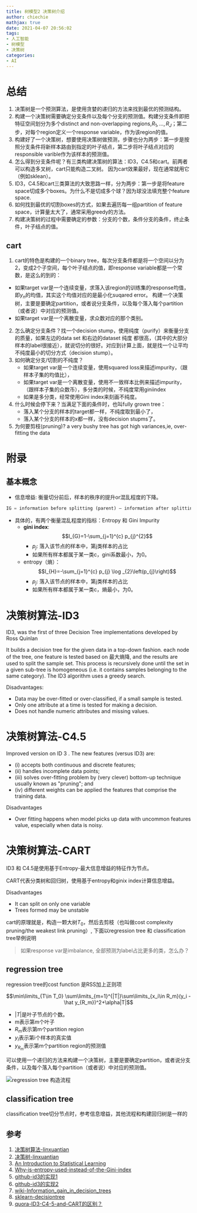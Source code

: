 ```yaml
---
title: 树模型2 决策树介绍
author: chiechie
mathjax: true
date: 2021-04-07 20:56:02
tags: 
- 人工智能
- 树模型
- 决策树
categories:
- AI
---
```



# 总结

1. 决策树是一个预测算法，是使用贪婪的递归的方法来找到最优的预测结构。
1. 构建一个决策树需要确定分支条件以及每个分支的预测值。构建分支条件即把特征空间划分为多个distinct and non-overlapping regions,$R_1,\dots,R_J$；第二步，对每个region定义一个response variable，作为该region的值。
2. 构建好了一个决策树，想要使用决策树做预测，步骤也分为两步：第一步是按照分支条件将新样本路由到指定的叶子结点，第二步将叶子结点对应的responsible varible作为该样本的预测值。
3. 怎么得到分支条件呢？有三类构建决策树的算法：ID3，C4.5和cart。前两者可以构造多叉树，cart只能构造二叉树。 
因为cart效果最好，现在通常就用它（例如sklean）。
4. ID3，C4.5和cart三类算法的大致思路一样，分为两步：第一步是将feature space切成多个boxes。为什么不是切成多个球？因为球没法填充整个feature space.
5. 如何找到最优的切割boxes的方式，如果去遍历每一组partition of feature space，计算量太大了，通常采用greedy的方法。
6. 构建决策树的过程中需要确定的参数：分支的个数，条件分支的条件，终止条件，叶子结点的值。



## cart
1. cart的特色是构建的一个binary tree，每次分支条件都是将一个空间以分为2，变成2个子空间，每个叶子结点的值，即response variable都是一个常数，是这么的到的：
  - 如果target var是一个连续变量，求落入该region的训练集的response均值，即${y_n}$的均值，其实这个均值对应的是最小化suqared error。
构建一个决策树，主要是要确定partition，或者说分支条件，以及每个落入每个partition（或者说）中对应的预测值。
  - 如果target var是一个离散变量，求众数对应的那个类别。
2. 怎么确定分支条件？找一个decision stump，使用纯度（purify）来衡量分支的质量，如果左边的data set 和右边的dataset 纯度 都很高，（其中的大部分样本的label很接近），就说切分的很好。对应到计算上面，就是找一个让平均不纯度最小的切分方式（decision stump）。
3. 如何确定分支/切割的不纯度？
    - 如果target var是一个连续变量，使用squared loss来描述impurity，（跟样本子集的均值比），
    - 如果target var是一个离散变量，使用不一致样本比例来描述impurity，（跟样本子集的众数币），多分类的时候，不纯度常用giniindex
    - 如果是多分类，经常使用Gini index来刻画不纯度。
4. 什么时候会停下来？当满足下面的条件时，也叫fully grown tree：
    - 落入某个分支的样本的target都一样，不纯度取到最小了，
    - 落入某个分支的样本的x都一样，没有decision stupms了。
5. 为何要剪枝(pruning)? a very bushy tree has got high variances,ie, over-fitting the data


# 附录

## 基本概念

- 信息增益: 衡量切分前后，样本的秩序的提升or混乱程度的下降。

```python
IG = information before splitting (parent) — information after splitting (children)
```
- 具体的，有两个衡量混乱程度的指标：Entropy 和 Gini Impurity
    - **gini index**: $$I_{G}=1-\sum_{j=1}^{c} p_{j}^{2}$$
        - $p_j$: 落入该节点的样本中，第j类样本的占比
        - 如果所有样本都属于某一类c，gini系数最小，为0。
    - entropy（熵）：$$I_{H}=-\sum_{j=1}^{c} p_{j} \log _{2}\left(p_{j}\right)$$
        - $p_j$: 落入该节点的样本中，第j类样本的占比
        - 如果所有样本都属于某一类c，熵最小，为0。


# 决策树算法-ID3

ID3,  was the first of three Decision Tree implementations developed by Ross Quinlan

It builds a decision tree for the given data in a top-down fashion. each node of the tree, one feature is tested based on 最大熵降, and the results are used to split the sample set. This process is recursively done until the set in a given sub-tree is homogeneous (i.e. it contains samples belonging to the same category). The ID3 algorithm uses a greedy search. 

Disadvantages:

- Data may be over-fitted or over-classified, if a small sample is tested.
- Only one attribute at a time is tested for making a decision.
- Does not handle numeric attributes and missing values.

# 决策树算法-C4.5

Improved version on ID 3 . The new features (versus ID3) are:

- (i) accepts both continuous and discrete features; 
- (ii) handles incomplete data points;
- (iii) solves over-fitting problem by (very clever) bottom-up technique usually known as "pruning"; and 
- (iv) different weights can be applied the features that comprise the training data.

Disadvantages

- Over fitting happens when model picks up data with uncommon features value, especially when data is noisy.


# 决策树算法-CART

ID3 和 C4.5是使用基于Entropy-最大信息增益的特征作为节点。

CART代表分类树和回归树，使用基于entropy和ginix index计算信息增益。

Disadvantages

- It can split on only one variable
- Trees formed may be unstable


cart的原理就是，构造一颗大树$T_0$，然后去剪枝（也叫做cost complexity pruning/the weakest link pruning）, 下面以regression tree 和 classification tree举例说明

> 如果response var是imbalance, 全部预测为label占比更多的类，怎么办？

## regression tree

regression tree的cost function 是RSS加上正则项

$$\min\limits_{T\in T_0} \sum\limits_{m=1}^{|T|}\sum\limits_{x_i\in R_m}(y_i - \hat y_{R_m})^2+\alpha|T|$$

- $|T|$是叶子节点的个数。
- m表示第m个叶子
- $R_m$表示第m个partition region 
- $y_i$表示第i个样本的真实值
- $y_{R_m}$表示第m个partition region的预测值

可以使用一个递归的方法来构建一个决策树，主要是要确定partition，或者说分支条件，以及每个落入每个partition（或者说）中对应的预测值。

![regression tree 构造流程](./img.png)

## classification tree

classification tree切分节点时，参考信息增益，其他流程和构建回归树是一样的




## 参考
1. [决策树算法-linxuantian](https://www.youtube.com/watch?v=s9Um2O7N7YM)
1. [决策树-linxuantian](https://www.csie.ntu.edu.tw/~htlin/mooc/doc/209_present.pdf)
1. [An Introduction to Statistical Learning](https://static1.squarespace.com/static/5ff2adbe3fe4fe33db902812/t/6062a083acbfe82c7195b27d/1617076404560/ISLR%2BSeventh%2BPrinting.pdf)
2. [Why-is-entropy-used-instead-of-the-Gini-index](https://www.quora.com/Why-is-entropy-used-instead-of-the-Gini-index)
1. [github-id3的实现1](https://github.com/dozercodes/DecisionTree)
2. [github-id3的实现2](https://github.com/SebastianMantey/Decision-Tree-from-Scratch/blob/master/notebooks/decision_tree_functions.py)
3. [wiki-Information_gain_in_decision_trees](https://en.wikipedia.org/wiki/Information_gain_in_decision_trees)
4. [sklearn-decisiontree](https://scikit-learn.org/stable/auto_examples/tree/plot_unveil_tree_structure.html#sphx-glr-auto-examples-tree-plot-unveil-tree-structure-py)
5. [quora-ID3-C4-5-and-CART的区别？](https://www.quora.com/What-are-the-differences-between-ID3-C4-5-and-CART)

